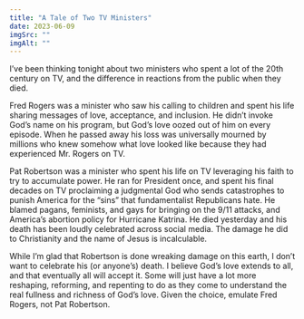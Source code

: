 ```yaml
---
title: "A Tale of Two TV Ministers"
date: 2023-06-09
imgSrc: ""
imgAlt: ""
---
```


I’ve been thinking tonight about two ministers who spent a lot of the 20th century on TV, and the difference in reactions from the public when they died.

Fred Rogers was a minister who saw his calling to children and spent his life sharing messages of love, acceptance, and inclusion. He didn’t invoke God’s name on his program, but God’s love oozed out of him on every episode. When he passed away his loss was universally mourned by millions who knew somehow what love looked like because they had experienced Mr. Rogers on TV.

Pat Robertson was a minister who spent his life on TV leveraging his faith to try to accumulate power. He ran for President once, and spent his final decades on TV proclaiming a judgmental God who sends catastrophes to punish America for the “sins” that fundamentalist Republicans hate. He blamed pagans, feminists, and gays for bringing on the 9/11 attacks, and America’s abortion policy for Hurricane Katrina. He died yesterday and his death has been loudly celebrated across social media. The damage he did to Christianity and the name of Jesus is incalculable.

While I’m glad that Robertson is done wreaking damage on this earth, I don’t want to celebrate his (or anyone’s) death. I believe God’s love extends to all, and that eventually all will accept it. Some will just have a lot more reshaping, reforming, and repenting to do as they come to understand the real fullness and richness of God’s love. Given the choice, emulate Fred Rogers, not Pat Robertson.
